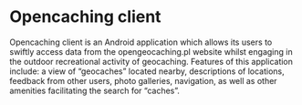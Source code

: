 # Opencaching client

Opencaching client is an Android application which allows its users to swiftly access data from the opengeocaching.pl website whilst engaging in the outdoor recreational activity of geocaching. 
Features of this application include: a view of “geocaches” located nearby, descriptions of locations, feedback from other users, photo galleries, navigation, as well as other amenities facilitating the search for “caches”.
